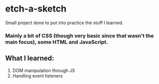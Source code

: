 # etch-a-sketch

Small project done to put into practice the stuff I learned.

### Mainly a bit of CSS (though very basic since that wasn't the main focus), some HTML and JavaScript.

## What I learned:

1. DOM manipulation through JS
2. Handling event listeners

